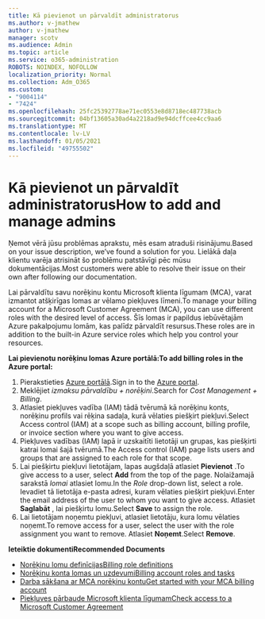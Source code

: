```yaml
---
title: Kā pievienot un pārvaldīt administratorus
ms.author: v-jmathew
author: v-jmathew
manager: scotv
ms.audience: Admin
ms.topic: article
ms.service: o365-administration
ROBOTS: NOINDEX, NOFOLLOW
localization_priority: Normal
ms.collection: Adm_O365
ms.custom:
- "9004114"
- "7424"
ms.openlocfilehash: 25fc25392778ae71ec0553e8d8718ec487738acb
ms.sourcegitcommit: 04bf13605a30ad4a2218ad9e94dcffcee4cc9aa6
ms.translationtype: MT
ms.contentlocale: lv-LV
ms.lasthandoff: 01/05/2021
ms.locfileid: "49755502"
---
```

# <a name="how-to-add-and-manage-admins"></a><span data-ttu-id="5ee99-102">Kā pievienot un pārvaldīt administratorus</span><span class="sxs-lookup"><span data-stu-id="5ee99-102">How to add and manage admins</span></span>

<span data-ttu-id="5ee99-103">Ņemot vērā jūsu problēmas aprakstu, mēs esam atraduši risinājumu.</span><span class="sxs-lookup"><span data-stu-id="5ee99-103">Based on your issue description, we’ve found a solution for you.</span></span> <span data-ttu-id="5ee99-104">Lielākā daļa klientu varēja atrisināt šo problēmu patstāvīgi pēc mūsu dokumentācijas.</span><span class="sxs-lookup"><span data-stu-id="5ee99-104">Most customers were able to resolve their issue on their own after following our documentation.</span></span>

<span data-ttu-id="5ee99-105">Lai pārvaldītu savu norēķinu kontu Microsoft klienta līgumam (MCA), varat izmantot atšķirīgas lomas ar vēlamo piekļuves līmeni.</span><span class="sxs-lookup"><span data-stu-id="5ee99-105">To manage your billing account for a Microsoft Customer Agreement (MCA), you can use different roles with the desired level of access.</span></span> <span data-ttu-id="5ee99-106">Šīs lomas ir papildus iebūvētajām Azure pakalpojumu lomām, kas palīdz pārvaldīt resursus.</span><span class="sxs-lookup"><span data-stu-id="5ee99-106">These roles are in addition to the built-in Azure service roles which help you control your resources.</span></span>

<span data-ttu-id="5ee99-107">**Lai pievienotu norēķinu lomas Azure portālā:**</span><span class="sxs-lookup"><span data-stu-id="5ee99-107">**To add billing roles in the Azure portal:**</span></span>

1. <span data-ttu-id="5ee99-108">Pierakstieties [Azure portālā](https://portal.azure.com/).</span><span class="sxs-lookup"><span data-stu-id="5ee99-108">Sign in to the [Azure portal](https://portal.azure.com/).</span></span>
2. <span data-ttu-id="5ee99-109">Meklējiet *izmaksu pārvaldību + norēķini*.</span><span class="sxs-lookup"><span data-stu-id="5ee99-109">Search for *Cost Management + Billing*.</span></span>
3. <span data-ttu-id="5ee99-110">Atlasiet piekļuves vadība (IAM) tādā tvērumā kā norēķinu konts, norēķinu profils vai rēķina sadaļa, kurā vēlaties piešķirt piekļuvi.</span><span class="sxs-lookup"><span data-stu-id="5ee99-110">Select Access control (IAM) at a scope such as billing account, billing profile, or invoice section where you want to give access.</span></span>
4. <span data-ttu-id="5ee99-111">Piekļuves vadības (IAM) lapā ir uzskaitīti lietotāji un grupas, kas piešķirti katrai lomai šajā tvērumā.</span><span class="sxs-lookup"><span data-stu-id="5ee99-111">The Access control (IAM) page lists users and groups that are assigned to each role for that scope.</span></span>
5. <span data-ttu-id="5ee99-112">Lai piešķirtu piekļuvi lietotājam, lapas augšdaļā atlasiet **Pievienot** .</span><span class="sxs-lookup"><span data-stu-id="5ee99-112">To give access to a user, select **Add** from the top of the page.</span></span> <span data-ttu-id="5ee99-113">Nolaižamajā sarakstā *lomai* atlasiet lomu.</span><span class="sxs-lookup"><span data-stu-id="5ee99-113">In the *Role* drop-down list, select a role.</span></span> <span data-ttu-id="5ee99-114">Ievadiet tā lietotāja e-pasta adresi, kuram vēlaties piešķirt piekļuvi.</span><span class="sxs-lookup"><span data-stu-id="5ee99-114">Enter the email address of the user to whom you want to give access.</span></span> <span data-ttu-id="5ee99-115">Atlasiet **Saglabāt** , lai piešķirtu lomu.</span><span class="sxs-lookup"><span data-stu-id="5ee99-115">Select **Save** to assign the role.</span></span>
6. <span data-ttu-id="5ee99-116">Lai lietotājam noņemtu piekļuvi, atlasiet lietotāju, kura lomu vēlaties noņemt.</span><span class="sxs-lookup"><span data-stu-id="5ee99-116">To remove access for a user, select the user with the role assignment you want to remove.</span></span> <span data-ttu-id="5ee99-117">Atlasiet **Noņemt**.</span><span class="sxs-lookup"><span data-stu-id="5ee99-117">Select **Remove**.</span></span>

<span data-ttu-id="5ee99-118">**Ieteiktie dokumenti**</span><span class="sxs-lookup"><span data-stu-id="5ee99-118">**Recommended Documents**</span></span>

- [<span data-ttu-id="5ee99-119">Norēķinu lomu definīcijas</span><span class="sxs-lookup"><span data-stu-id="5ee99-119">Billing role definitions</span></span>](https://docs.microsoft.com/azure/cost-management-billing/manage/understand-mca-roles)
- [<span data-ttu-id="5ee99-120">Norēķinu konta lomas un uzdevumi</span><span class="sxs-lookup"><span data-stu-id="5ee99-120">Billing account roles and tasks</span></span>](https://docs.microsoft.com/azure/cost-management-billing/manage/understand-mca-roles#billing-account-roles-and-tasks)
- [<span data-ttu-id="5ee99-121">Darba sākšana ar MCA norēķinu kontu</span><span class="sxs-lookup"><span data-stu-id="5ee99-121">Get started with your MCA billing account</span></span>](https://docs.microsoft.com/azure/cost-management-billing/understand/mca-overview)
- [<span data-ttu-id="5ee99-122">Piekļuves pārbaude Microsoft klienta līgumam</span><span class="sxs-lookup"><span data-stu-id="5ee99-122">Check access to a Microsoft Customer Agreement</span></span>](https://docs.microsoft.com/azure/cost-management-billing/manage/change-credit-card?WT.mc_id=Portal-Microsoft_Azure_Support%22%20%5Cl%20%22manage-credit-cards-for-a-microsoft-customer-agreement%22%20%5Ct%20%22_blank#check-the-type-of-your-account)
